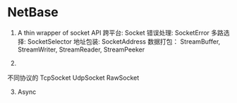 # NetBase

1. A thin wrapper of socket API
跨平台: Socket
错误处理: SocketError
多路选择: SocketSelector
地址包装: SocketAddress
数据打包： StreamBuffer, StreamWriter, StreamReader, StreamPeeker

2. 
不同协议的
TcpSocket
UdpSocket
RawSocket

3. Async

